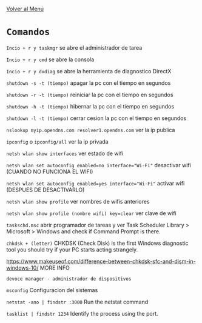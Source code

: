 [Volver al Menú](root.md)

# `Comandos`

`Incio + r y taskmgr` se abre el administrador de tarea

`Incio + r y cmd` se abre la consola

`Incio + r y dxdiag` se abre la herramienta de diagnostico DirectX

`shutdown -s -t (tiempo)` apagar la pc con el tiempo en segundos

`shutdown -r -t (tiempo)` reiniciar la pc con el tiempo en segundos

`shutdown -h -t (tiempo)` hibernar la pc con el tiempo en segundos

`shutdown -l -t (tiempo)` cerrar cesion la pc con el tiempo en segundos

`nslookup myip.opendns.com resolver1.opendns.com` ver la ip publica

`ipconfig` o `ipconfig/all` ver la ip privada

`netsh wlan show interfaces` ver estado de wifi

`netsh wlan set autoconfig enabled=no interface="Wi-Fi"` desactivar wifi (CUANDO NO FUNCIONA EL WIFI)

`netsh wlan set autoconfig enabled=yes interface="Wi-Fi"` activar wifi (DESPUES DE DESACTIVARLO)

`netsh wlan show profile` ver nombres de wifis anteriores

`netsh wlan show profile (nombre wifi) key=clear` ver clave de wifi

`taskschd.msc` abrir programador de tareas y ver Task Scheduler Library > Microsoft > Windows and check if Command Prompt is there.

`chkdsk + (letter)` CHKDSK (Check Disk) is the first Windows diagnostic tool you should try if your PC starts acting strangely. 

https://www.makeuseof.com/difference-between-chkdsk-sfc-and-dism-in-windows-10/ MORE INFO

`devoce manager - administrador de dispositivos`

`msconfig` Configuracion del sistemas

`netstat -ano | findstr :3000` Run the netstat command

`tasklist | findstr 1234` Identify the process using the port.


